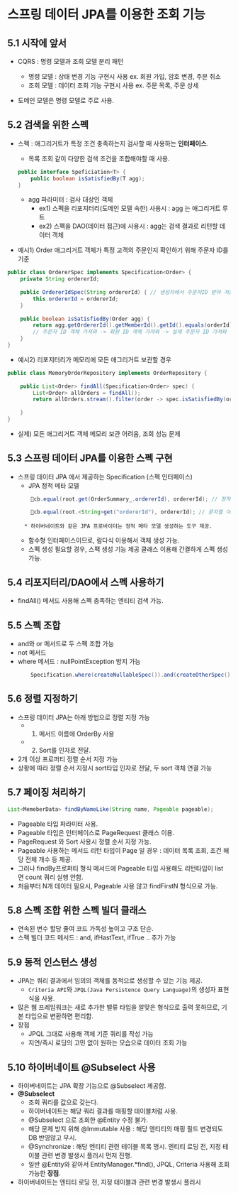 # 스프링 데이터 JPA를 이용한 조회 기능


## 5.1 시작에 앞서

* CQRS : 명령 모델과 조회 모델 분리 패턴
	* 명령 모델 : 상태 변경 기능 구현시 사용   ex. 회원 가입, 암호 변경, 주문 취소 
	* 조회 모델 : 데이터 조회 기능 구현시 사용   ex. 주문 목록, 주문 상세

* 도메인 모델은 명령 모델로 주로 사용.

## 5.2 검색을 위한 스펙 

* 스펙 : 애그리거트가 특정 조건 충족하는지 검사할 때 사용하는 **인터페이스**. 
	* 목록 조회 같이 다양한 검색 조건을 조합해야할 때 사용.
	```java
	public interface Speficiation<T> {
		public boolean isSatisfiedBy(T agg);
	}
	```
	* agg 파라미터 : 검사 대상인 객체
		* ex1) 스펙을 리포지터리(도메인 모델 속한) 사용시 : agg 는 애그리거트 루트
		* ex2) 스펙을 DAO(데이터 접근)에 사용시 : agg는 검색 결과로 리턴할 데이터 객체


* 예시1) Order 애그리거트 객체가 특정 고객의 주문인지 확인하기 위해 주문자 ID를 기준
```java
public class OrdererSpec implements Specification<Order> { 
	private String ordererId; 
	
	public OrdererIdSpec(String ordererId) { // 생성자에서 주문자ID 받아 저장
		this.ordererId = ordererId; 
	} 
	
	public boolean isSatisfiedBy(Order agg) { 
		return agg.getOrdererId().getMemberId().getId().equals(orderId);
		// 주문자 ID 객체 가져와 -> 회원 ID 객체 가져와 -> 실제 주문자 ID 가져와 비
	}  
}
```

* 예시2) 리포지터리가 메모리에 모든 애그리거트 보관할 경우
```java
public class MemoryOrderRepository implements OrderRepository { 
	
	public List<Order> findAll(Specification<Order> spec) {
		List<Order> allOrders = findAll();
		return allOrders.stream().filter(order -> spec.isSatisfiedBy(order)).toList();
		
	} 
}
```
* 실제) 모든 애그리거트 객체 메모리 보관 어려움, 조회 성능 문제

## 5.3 스프링 데이터 JPA를 이용한 스펙 구현

* 스프링 데이터 JPA 에서 제공하는 Specification (스펙 인터페이스)
	* JPA 정적 메타 모델 
	```java
		cb.equal(root.get(OrderSummary_.ordererId), ordererId); // 정적 메타 모델 이용
	```
	```java
		cb.equal(root.<String>get("ordererId"), ordererId); // 문자열 이용
	```
		* 하이버네이트와 같은 JPA 프로바이더는 정적 메타 모델 생성하는 도구 제공.
	* 함수형 인터페이스이므로, 람다식 이용해서 객체 생성 가능.
	* 스펙 생성 필요할 경우, 스팩 생성 기능 제공 클래스 이용해 간결하게 스펙 생성 가능.

## 5.4 리포지터리/DAO에서 스펙 사용하기
* findAll() 메서드 사용해 스펙 충족하는 엔티티 검색 가능.

## 5.5 스펙 조합

* and와 or 메서드로 두 스펙 조합 가능
* not 메서드
* where 메서드 : nullPointException 방지 가능
	```java
		Specification.where(createNullableSpec()).and(createOtherSpec());
	```

## 5.6 정렬 지정하기

* 스프링 데이터 JPA는 아래 방법으로 정렬 지정 가능
	* 1) 메서드 이름에 OrderBy 사용
	* 2) Sort를 인자로 전달.
* 2개 이상 프로퍼티 정렬 순서 지정 가능
* 상황에 따라 정렬 순서 지정시 sort타입 인자로 전달, 두 sort 객체 연결 가능

## 5.7 페이징 처리하기

```java
List<MemeberData> findByNameLike(String name, Pageable pageable);
```
* Pageable 타입 파라미터 사용.
* Pageable 타입은 인터페이스로 PageRequest 클래스 이용.
* PageRequest 와 Sort 사용시 정렬 순서 지정 가능.
* Pageable 사용하는 메서드 리턴 타입이 Page 일 경우 : 데이터 목록 조회, 조건 해당 전체 개수 등 제공.
* 그러나 findBy프로퍼티 형식 메서드에 Pageable 타입 사용해도 리턴타입이 list 면 count 쿼리 실행 안함.
* 처음부터 N개 데이터 필요시, Pageable 사용 않고 findFirstN 형식으로 가능.

## 5.8 스펙 조합 위한 스펙 빌더 클래스

* 연속된 변수 할당 줄여 코드 가독성 높이고 구조 단순.
* 스펙 빌더 코드 메서드 : and, ifHastText, ifTrue .. 추가 가능

## 5.9 동적 인스턴스 생성

* JPA는 쿼리 결과에서 임의의 객체를 동적으로 생성할 수 있는 기능 제공.
	* `Criteria API`와 `JPQL(Java Persistence Query Language)`의 생성자 표현식을 사용.
* 많은 웹 프레임워크는 새로 추가한 밸류 타입을 알맞은 형식으로 출력 못하므로, 기본 타입으로 변환하면 편리함.
* 장점 
	* JPQL 그대로 사용해 객체 기준 쿼리를 작성 가능
	* 지연/즉시 로딩의 고민 없이 원하는 모습으로 데이터 조회 가능

## 5.10 하이버네이트 @Subselect 사용

* 하이버네이트는 JPA 확장 기능으로 @Subselect 제공함.
* **@Subselect**
	* 조회 쿼리를 값으로 갖는다.
	* 하이버네이트는 해당 쿼리 결과를 매핑할 테이블처럼 사용.
	*  @Subselect 으로 조회한 @Entity 수정 불가.
	* 해당 문제 방지 위해 @Immutable 사용 : 해당 엔티티의 매핑 필드 변경되도 DB 반영않고 무시.
	* @Synchronize : 해당 엔티티 관련 테이블 목록 명시. 엔티티 로딩 전, 지정 테이블 관련 변경 발생시 플러시 먼저 진행.
	* 일반 @Entity와 같아서 EntityManager.*find(), JPQL, Criteria 사용해 조회 가능한 **장점**.
* 하이버네이트는 엔티티 로딩 전, 지정 테이블과 관련 변경 발생시 플러시